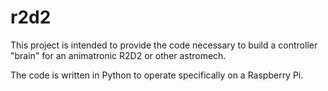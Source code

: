 # r2d2

This project is intended to provide the code necessary to build a controller "brain" for an animatronic R2D2 or other astromech.

The code is written in Python to operate specifically on a Raspberry Pi.   